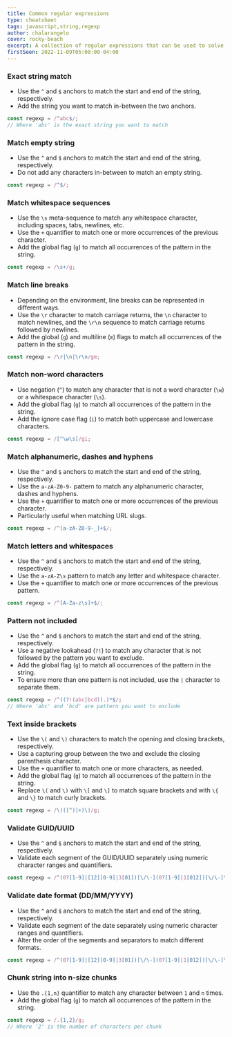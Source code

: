 ```yaml
---
title: Common regular expressions
type: cheatsheet
tags: javascript,string,regexp
author: chalarangelo
cover: rocky-beach
excerpt: A collection of regular expressions that can be used to solve common problems.
firstSeen: 2022-11-09T05:00:00-04:00
---
```


### Exact string match

- Use the `^` and `$` anchors to match the start and end of the string, respectively.
- Add the string you want to match in-between the two anchors.

```js
const regexp = /^abc$/;
// Where 'abc' is the exact string you want to match
```

### Match empty string

- Use the `^` and `$` anchors to match the start and end of the string, respectively.
- Do not add any characters in-between to match an empty string.

```js
const regexp = /^$/;
```

### Match whitespace sequences

- Use the `\s` meta-sequence to match any whitespace character, including spaces, tabs, newlines, etc.
- Use the `+` quantifier to match one or more occurrences of the previous character.
- Add the global flag (`g`) to match all occurrences of the pattern in the string.

```js
const regexp = /\s+/g;
```

### Match line breaks

- Depending on the environment, line breaks can be represented in different ways.
- Use the `\r` character to match carriage returns, the `\n` character to match newlines, and the `\r\n` sequence to match carriage returns followed by newlines.
- Add the global (`g`) and multiline (`m`) flags to match all occurrences of the pattern in the string.

```js
const regexp = /\r|\n|\r\n/gm;
```

### Match non-word characters

- Use negation (`^`) to match any character that is not a word character (`\w`) or a whitespace character (`\s`).
- Add the global flag (`g`) to match all occurrences of the pattern in the string.
- Add the ignore case flag (`i`) to match both uppercase and lowercase characters.

```js
const regexp = /[^\w\s]/gi;
```

### Match alphanumeric, dashes and hyphens

- Use the `^` and `$` anchors to match the start and end of the string, respectively.
- Use the `a-zA-Z0-9-` pattern to match any alphanumeric character, dashes and hyphens.
- Use the `+` quantifier to match one or more occurrences of the previous character.
- Particularly useful when matching URL slugs.

```js
const regexp = /^[a-zA-Z0-9-_]+$/;
```

### Match letters and whitespaces

- Use the `^` and `$` anchors to match the start and end of the string, respectively.
- Use the `a-zA-Z\s` pattern to match any letter and whitespace character.
- Use the `+` quantifier to match one or more occurrences of the previous pattern.

```js
const regexp = /^[A-Za-z\s]+$/;
```

### Pattern not included

- Use the `^` and `$` anchors to match the start and end of the string, respectively.
- Use a negative lookahead (`?!`) to match any character that is not followed by the pattern you want to exclude.
- Add the global flag (`g`) to match all occurrences of the pattern in the string.
- To ensure more than one pattern is not included, use the `|` character to separate them.

```js
const regexp = /^((?!(abc|bcd)).)*$/;
// Where 'abc' and 'bcd' are pattern you want to exclude
```

### Text inside brackets

- Use the `\(` and `\)` characters to match the opening and closing brackets, respectively.
- Use a capturing group between the two and exclude the closing parenthesis character.
- Use the `+` quantifier to match one or more characters, as needed.
- Add the global flag (`g`) to match all occurrences of the pattern in the string.
- Replace `\(` and `\)` with `\[` and `\]` to match square brackets and with `\{` and `\}` to match curly brackets.

```js
const regexp = /\(([^)]+)\)/g;
```

### Validate GUID/UUID

- Use the `^` and `$` anchors to match the start and end of the string, respectively.
- Validate each segment of the GUID/UUID separately using numeric character ranges and quantifiers.

```js
const regexp = /^(0?[1-9]|[12][0-9]|3[01])[\/\-](0?[1-9]|1[012])[\/\-]\d{4}$/;
```

### Validate date format (DD/MM/YYYY)

- Use the `^` and `$` anchors to match the start and end of the string, respectively.
- Validate each segment of the date separately using numeric character ranges and quantifiers.
- Alter the order of the segments and separators to match different formats.

```js
const regexp = /^(0?[1-9]|[12][0-9]|3[01])[\/\-](0?[1-9]|1[012])[\/\-]\d{4}$/;
```

### Chunk string into n-size chunks

- Use the `.{1,n}` quantifier to match any character between `1` and `n` times.
- Add the global flag (`g`) to match all occurrences of the pattern in the string.

```js
const regexp = /.{1,2}/g;
// Where '2' is the number of characters per chunk
```
